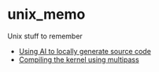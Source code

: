# unix_memo
Unix stuff to remember
- [Using AI to locally generate source code](https://github.com/fderepas/unix_memo/blob/main/ollama.md)
- [Compiling the kernel using multipass](https://github.com/fderepas/unix_memo/blob/main/recompiling_the_kernel.md)
